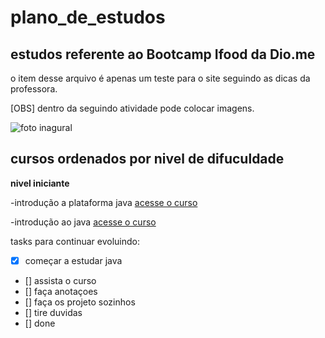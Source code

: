 # plano_de_estudos
## estudos referente ao Bootcamp Ifood da Dio.me

o item desse arquivo é apenas um teste para o site seguindo as dicas da professora.

[OBS] dentro da seguindo atividade pode colocar imagens.


![foto inagural](https://user-images.githubusercontent.com/103151575/195217928-97882978-d27d-42e5-8fe3-2437d491e2f5.png)

## cursos ordenados por nivel de difuculdade

**nivel iniciante**

-introdução a plataforma java [acesse o curso](https://www.youtube.com/watch?v=sTX0UEplF54&list=PLHz_AreHm4dkI2ZdjTwZA4mPMxWTfNSpR)

-introdução ao java [acesse o curso](https://www.youtube.com/watch?v=mRryrODqQcw&list=PLJ0AcghBBWSi6nK2CUkw9ngvwWB1gE8mL)

tasks para continuar evoluindo:

- [x] começar a estudar java
- [] assista o curso
- [] faça anotaçoes
- [] faça os projeto sozinhos
- [] tire duvidas 
- [] done 

